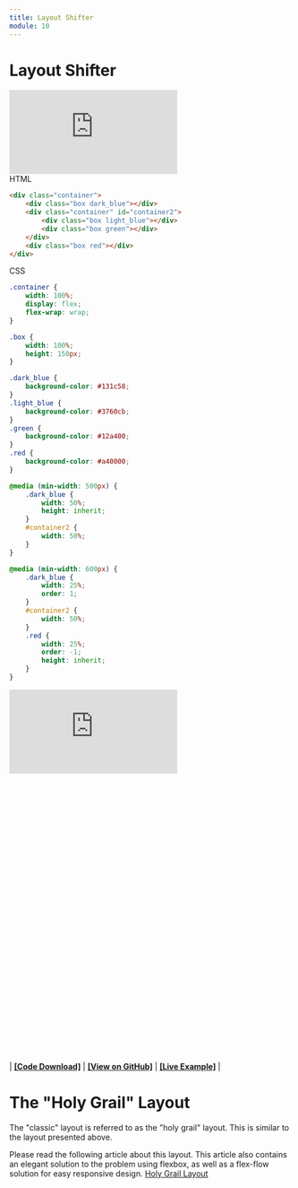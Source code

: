 ```yaml
---
title: Layout Shifter
module: 10
---
```


# Layout Shifter

<div class="embed-responsive embed-responsive-16by9"><iframe class="embed-responsive-item" src="https://www.youtube.com/embed/tZkyUL22qQA" frameborder="0" allowfullscreen></iframe></div>

<div id="code-heading">HTML</div>

```html
<div class="container">
    <div class="box dark_blue"></div>
    <div class="container" id="container2">
        <div class="box light_blue"></div>
        <div class="box green"></div>
    </div>
    <div class="box red"></div>
</div>
```


<div id="code-ruler"></div>
<div id="code-heading">CSS</div>

```css
.container {
    width: 100%;
    display: flex;
    flex-wrap: wrap;
}

.box {
    width: 100%;
    height: 150px;
}

.dark_blue {
    background-color: #131c58;
}
.light_blue {
    background-color: #3760cb;
}
.green {
    background-color: #12a400;
}
.red {
    background-color: #a40000;
}

@media (min-width: 500px) {
    .dark_blue {
        width: 50%;
        height: inherit;
    }
    #container2 {
        width: 50%;
    }
}

@media (min-width: 600px) {
    .dark_blue {
        width: 25%;
        order: 1;
    }
    #container2 {
        width: 50%;
    }
    .red {
        width: 25%;
        order: -1;
        height: inherit;
    }
}
```

<div class="displayed_code_example">
    <div class="embed-responsive" style="padding-bottom:500px"><iframe class="embed-responsive-item" src="https://montana-media-arts.github.io/341-work/lectureCode/10/layout-shifter-01/" frameborder="0" allowfullscreen></iframe></div>
</div>

| [**[Code Download]**](https://github.com/Montana-Media-Arts/341-work/raw/master/lectureCode/10/layout-shifter-01/layout-shifter-01.zip) | [**[View on GitHub]**](https://github.com/Montana-Media-Arts/341-work/raw/master/lectureCode/10/layout-shifter-01/) | [**[Live Example]**](https://montana-media-arts.github.io/341-work/lectureCode/10/layout-shifter-01/) |


# The "Holy Grail" Layout

The "classic" layout is referred to as the "holy grail" layout. This is similar to the layout presented above.

Please read the following article about this layout. This article also contains an elegant solution to the problem using flexbox, as well as a flex-flow solution for easy responsive design.
[Holy Grail Layout](https://philipwalton.github.io/solved-by-flexbox/demos/holy-grail/)
